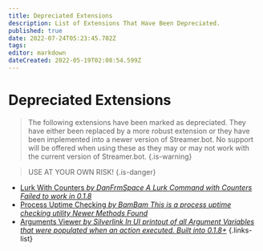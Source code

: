 ```yaml
---
title: Depreciated Extensions
description: List of Extensions That Have Been Depreciated.
published: true
date: 2022-07-24T05:23:45.702Z
tags: 
editor: markdown
dateCreated: 2022-05-19T02:08:54.599Z
---
```


# Depreciated Extensions
>The following extensions have been marked as depreciated.  They have either been replaced by a more robust extension or they have been implemented into a newer version of Streamer.bot.
No support will be offered when using these as they may or may not work with the current version of Streamer.bot.
{.is-warning}

>USE AT YOUR OWN RISK!
{.is-danger}

* [Lurk With Counters *by DanFrmSpace* *A Lurk Command with Counters* *Failed to work in 0.1.8*](/depreciated/lurk-command-with-counters)
* [Process Uptime Checking *by BamBam* *This is a process uptime checking utility* *Newer Methods Found*](/depreciated/process-uptime-checking)
* [Arguments Viewer *by Silverlink* *In UI printout of all Argument Variables that were populated when an action executed.* *Built into 0.1.8+*](/depreciated/arguments-viewer)
{.links-list}